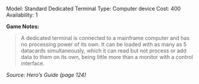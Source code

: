 Model: Standard Dedicated Terminal
Type: Computer device
Cost: 400
Availability: 1

**Game Notes:**
> A dedicated terminal is connected to a mainframe computer and has no processing power of its own. It can be loaded with as many as 5 datacards simultaneously, which it can read but not process or add data to them on its own, being little more than a monitor with a control interface.

*Source: Hero’s Guide (page 124)*